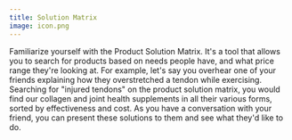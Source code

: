 ```yaml
---
title: Solution Matrix
image: icon.png
---
```


Familiarize yourself with the Product Solution Matrix. It's a tool that allows you to search for products based on needs people have, and what price range they're looking at. For example, let's say you overhear one of your friends explaining how they overstretched a tendon while exercising. Searching for "injured tendons" on the product solution matrix, you would find our collagen and joint health supplements in all their various forms, sorted by effectiveness and cost. As you have a conversation with your friend, you can present these solutions to them and see what they'd like to do.